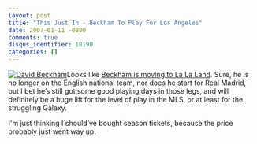 ```yaml
---
layout: post
title: "This Just In - Beckham To Play For Los Angeles"
date: 2007-01-11 -0800
comments: true
disqus_identifier: 18190
categories: []
---
```

[![David
Beckham](http://haacked.com/images/haacked_com/WindowsLiveWriter/ThisJustInBeckhamToPlayForLosAngeles_8FE4/david-beckham-11_thumb.jpg)](http://haacked.com/images/haacked_com/WindowsLiveWriter/ThisJustInBeckhamToPlayForLosAngeles_8FE4/david-beckham-11%5B2%5D.jpg)Looks
like [Beckham is moving to La La
Land](http://www.mlive.com/sportsflash/topstories/index.ssf?/base/sports-2/1168529366198350.xml&storylist= "Beckham Signs With Galaxy").
Sure, he is no longer on the English national team, nor does he start
for Real Madrid, but I bet he’s still got some good playing days in
those legs, and will definitely be a huge lift for the level of play in
the MLS, or at least for the struggling Galaxy.

I'm just thinking I should’ve bought season tickets, because the price
probably just went way up.

